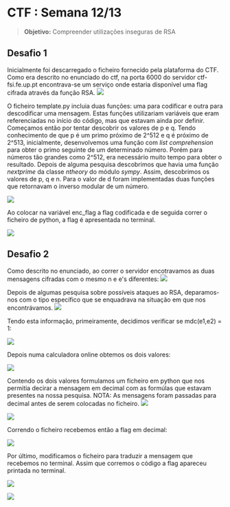 
# CTF : Semana 12/13

> **Objetivo:** Compreender utilizações inseguras de RSA

## Desafio 1
Inicialmente foi descarregado o ficheiro fornecido pela plataforma do CTF. 
Como era descrito no enunciado do ctf, na porta 6000 do servidor ctf-fsi.fe.up.pt encontrava-se um serviço onde estaria disponível uma flag cifrada através da função RSA.
![](https://i.imgur.com/8DxfUc5.png)

O ficheiro template.py incluia duas funções: uma para codificar e outra para descodificar uma mensagem. Estas funções utilizariam variáveis que eram referenciadas no início do código, mas que estavam ainda por definir.
Começamos então por tentar descobrir os valores de p e q. Tendo conhecimento de que p é um primo próximo de 2^512 e q é próximo de 2^513, inicialmente, desenvolvemos uma função com *list comprehension* para obter o primo seguinte de um determinado número. Porém para números tão grandes como 2^512, era necessário muito tempo para obter o resultado. 
Depois de alguma pesquisa descobrimos que havia uma função *nextprime* da classe *ntheory* do módulo *sympy*. Assim, descobrimos os valores de p, q e n.
Para o valor de d foram implementadas duas funções que retornavam o inverso modular de um número.

![](https://i.imgur.com/JCk2zfs.png)

Ao colocar na variável enc_flag a flag codificada e de seguida correr o ficheiro de python, a flag é apresentada no terminal.

![](https://i.imgur.com/LFF38Ji.png)

## Desafio 2
Como descrito no enunciado, ao correr o servidor encotravamos as duas mensagens cifradas com o mesmo n e e's diferentes:
![](https://i.imgur.com/PDpMAR6.png)

Depois de algumas pesquisa sobre possíveis ataques ao RSA, deparamos-nos com o tipo específico que se enquadrava na situação em que nos encontrávamos.
![](https://i.imgur.com/cOGIaw4.png)

Tendo esta informação, primeiramente, decidimos verificar se mdc(e1,e2) = 1:

![](https://i.imgur.com/MFyTV0N.png)

Depois numa calculadora online obtemos os dois valores:

![](https://i.imgur.com/NNC2qwc.png)

Contendo os dois valores formulamos um ficheiro em python que nos permitia decirar a mensagem em decimal com as formúlas que estavam presentes na nossa pesquisa.
NOTA: As mensagens foram passadas para decimal antes de serem colocadas no ficheiro.
![](https://i.imgur.com/su5Cgu9.png)

![](https://i.imgur.com/yYMWysR.png)

Correndo o ficheiro recebemos então a flag em decimal:

![](https://i.imgur.com/UZiJ7J3.png)


Por último, modificamos o ficheiro para traduzir a mensagem que recebemos no terminal. Assim que corremos o código a flag apareceu printada no terminal.

![](https://i.imgur.com/WiAIAS5.png)

![](https://i.imgur.com/G3iF4Ai.png)

